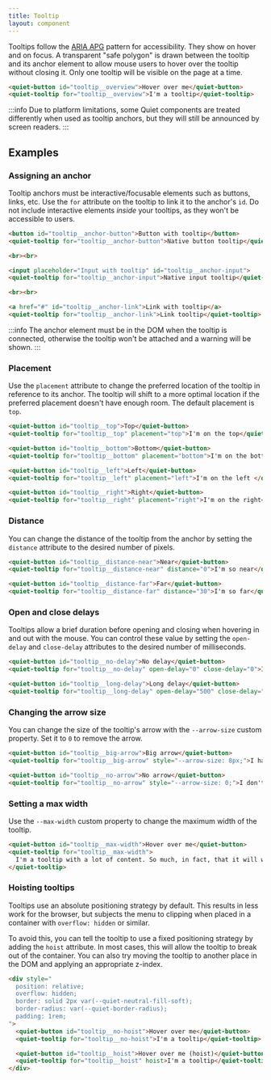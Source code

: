 ```yaml
---
title: Tooltip
layout: component
---
```


Tooltips follow the [ARIA APG](https://www.w3.org/WAI/ARIA/apg/patterns/tooltip/) pattern for accessibility. They show on hover and on focus. A transparent "safe polygon" is drawn between the tooltip and its anchor element to allow mouse users to hover over the tooltip without closing it. Only one tooltip will be visible on the page at a time.

```html {.example}
<quiet-button id="tooltip__overview">Hover over me</quiet-button>
<quiet-tooltip for="tooltip__overview">I'm a tooltip</quiet-tooltip>
```

:::info
Due to platform limitations, some Quiet components are treated differently when used as tooltip anchors, but they will still be announced by screen readers.
:::

## Examples

### Assigning an anchor

Tooltip anchors must be interactive/focusable elements such as buttons, links, etc. Use the `for` attribute on the tooltip to link it to the anchor's `id`. Do not include interactive elements _inside_ your tooltips, as they won't be accessible to users.

```html {.example}
<button id="tooltip__anchor-button">Button with tooltip</button>
<quiet-tooltip for="tooltip__anchor-button">Native button tooltip</quiet-tooltip>

<br><br>

<input placeholder="Input with tooltip" id="tooltip__anchor-input">
<quiet-tooltip for="tooltip__anchor-input">Native input tooltip</quiet-tooltip>

<br><br>

<a href="#" id="tooltip__anchor-link">Link with tooltip</a>
<quiet-tooltip for="tooltip__anchor-link">Link tooltip</quiet-tooltip>
```

:::info
The anchor element must be in the DOM when the tooltip is connected, otherwise the tooltip won't be attached and a warning will be shown.
:::

### Placement

Use the `placement` attribute to change the preferred location of the tooltip in reference to its anchor. The tooltip will shift to a more optimal location if the preferred placement doesn't have enough room. The default placement is `top`.

```html {.example}
<quiet-button id="tooltip__top">Top</quiet-button>
<quiet-tooltip for="tooltip__top" placement="top">I'm on the top</quiet-tooltip>

<quiet-button id="tooltip__bottom">Bottom</quiet-button>
<quiet-tooltip for="tooltip__bottom" placement="bottom">I'm on the bottom</quiet-tooltip>

<quiet-button id="tooltip__left">Left</quiet-button>
<quiet-tooltip for="tooltip__left" placement="left">I'm on the left </quiet-tooltip>

<quiet-button id="tooltip__right">Right</quiet-button>
<quiet-tooltip for="tooltip__right" placement="right">I'm on the right</quiet-tooltip>
```

### Distance

You can change the distance of the tooltip from the anchor by setting the `distance` attribute to the desired number of pixels.

```html {.example}
<quiet-button id="tooltip__distance-near">Near</quiet-button>
<quiet-tooltip for="tooltip__distance-near" distance="0">I'm so near</quiet-tooltip>

<quiet-button id="tooltip__distance-far">Far</quiet-button>
<quiet-tooltip for="tooltip__distance-far" distance="30">I'm so far</quiet-tooltip>
```

### Open and close delays

Tooltips allow a brief duration before opening and closing when hovering in and out with the mouse. You can control these value by setting the `open-delay` and `close-delay` attributes to the desired number of milliseconds.

```html {.example}
<quiet-button id="tooltip__no-delay">No delay</quiet-button>
<quiet-tooltip for="tooltip__no-delay" open-delay="0" close-delay="0">I have no delay whatsoever</quiet-tooltip>

<quiet-button id="tooltip__long-delay">Long delay</quiet-button>
<quiet-tooltip for="tooltip__long-delay" open-delay="500" close-delay="500">I have a long delay to open and close</quiet-tooltip>
```

### Changing the arrow size

You can change the size of the tooltip's arrow with the `--arrow-size` custom property. Set it to `0` to remove the arrow.

```html {.example}
<quiet-button id="tooltip__big-arrow">Big arrow</quiet-button>
<quiet-tooltip for="tooltip__big-arrow" style="--arrow-size: 8px;">I have a big arrow</quiet-tooltip>

<quiet-button id="tooltip__no-arrow">No arrow</quiet-button>
<quiet-tooltip for="tooltip__no-arrow" style="--arrow-size: 0;">I don't have an arrow</quiet-tooltip>
```

### Setting a max width

Use the `--max-width` custom property to change the maximum width of the tooltip.

```html {.example}
<quiet-button id="tooltip__max-width">Hover over me</quiet-button>
<quiet-tooltip for="tooltip__max-width">
  I'm a tooltip with a lot of content. So much, in fact, that it will wrap to the next line.
</quiet-tooltip>
```

### Hoisting tooltips

Tooltips use an absolute positioning strategy by default. This results in less work for the browser, but subjects the menu to clipping when placed in a container with `overflow: hidden` or similar.

To avoid this, you can tell the tooltip to use a fixed positioning strategy by adding the `hoist` attribute. In most cases, this will allow the tooltip to break out of the container. You can also try moving the tooltip to another place in the DOM and applying an appropriate z-index.

```html {.example}
<div style="
  position: relative; 
  overflow: hidden; 
  border: solid 2px var(--quiet-neutral-fill-soft); 
  border-radius: var(--quiet-border-radius); 
  padding: 1rem;
">
  <quiet-button id="tooltip__no-hoist">Hover over me</quiet-button>
  <quiet-tooltip for="tooltip__no-hoist">I'm a tooltip</quiet-tooltip>

  <quiet-button id="tooltip__hoist">Hover over me (hoist)</quiet-button>
  <quiet-tooltip for="tooltip__hoist" hoist>I'm a tooltip</quiet-tooltip>
</div>
```